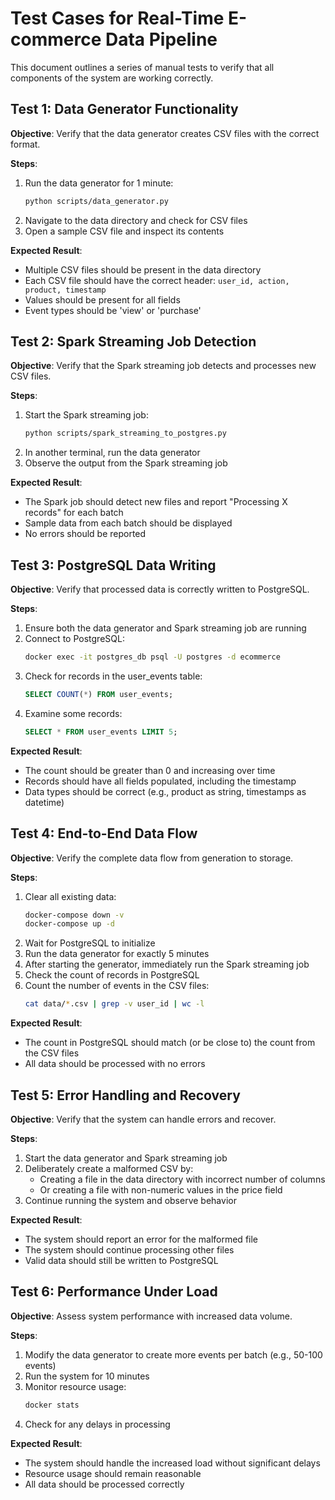 # Test Cases for Real-Time E-commerce Data Pipeline

This document outlines a series of manual tests to verify that all components of the system are working correctly.

## Test 1: Data Generator Functionality

**Objective**: Verify that the data generator creates CSV files with the correct format.

**Steps**:
1. Run the data generator for 1 minute:
   ```bash
   python scripts/data_generator.py
   ```
2. Navigate to the data directory and check for CSV files
3. Open a sample CSV file and inspect its contents

**Expected Result**:
- Multiple CSV files should be present in the data directory
- Each CSV file should have the correct header:
  `user_id, action, product, timestamp`
- Values should be present for all fields
- Event types should be 'view' or 'purchase'

## Test 2: Spark Streaming Job Detection

**Objective**: Verify that the Spark streaming job detects and processes new CSV files.

**Steps**:
1. Start the Spark streaming job:
   ```bash
   python scripts/spark_streaming_to_postgres.py
   ```
2. In another terminal, run the data generator
3. Observe the output from the Spark streaming job

**Expected Result**:
- The Spark job should detect new files and report "Processing X records" for each batch
- Sample data from each batch should be displayed
- No errors should be reported

## Test 3: PostgreSQL Data Writing

**Objective**: Verify that processed data is correctly written to PostgreSQL.

**Steps**:
1. Ensure both the data generator and Spark streaming job are running
2. Connect to PostgreSQL:
   ```bash
   docker exec -it postgres_db psql -U postgres -d ecommerce
   ```
3. Check for records in the user_events table:
   ```sql
   SELECT COUNT(*) FROM user_events;
   ```
4. Examine some records:
   ```sql
   SELECT * FROM user_events LIMIT 5;
   ```

**Expected Result**:
- The count should be greater than 0 and increasing over time
- Records should have all fields populated, including the timestamp
- Data types should be correct (e.g., product as string, timestamps as datetime)

## Test 4: End-to-End Data Flow

**Objective**: Verify the complete data flow from generation to storage.

**Steps**:
1. Clear all existing data:
   ```bash
   docker-compose down -v
   docker-compose up -d
   ```
2. Wait for PostgreSQL to initialize
3. Run the data generator for exactly 5 minutes
4. After starting the generator, immediately run the Spark streaming job
5. Check the count of records in PostgreSQL
6. Count the number of events in the CSV files:
   ```bash
   cat data/*.csv | grep -v user_id | wc -l
   ```

**Expected Result**:
- The count in PostgreSQL should match (or be close to) the count from the CSV files
- All data should be processed with no errors

## Test 5: Error Handling and Recovery

**Objective**: Verify that the system can handle errors and recover.

**Steps**:
1. Start the data generator and Spark streaming job
2. Deliberately create a malformed CSV by:
   - Creating a file in the data directory with incorrect number of columns
   - Or creating a file with non-numeric values in the price field
3. Continue running the system and observe behavior

**Expected Result**:
- The system should report an error for the malformed file
- The system should continue processing other files
- Valid data should still be written to PostgreSQL

## Test 6: Performance Under Load

**Objective**: Assess system performance with increased data volume.

**Steps**:
1. Modify the data generator to create more events per batch (e.g., 50-100 events)
2. Run the system for 10 minutes
3. Monitor resource usage:
   ```bash
   docker stats
   ```
4. Check for any delays in processing

**Expected Result**:
- The system should handle the increased load without significant delays
- Resource usage should remain reasonable
- All data should be processed correctly
